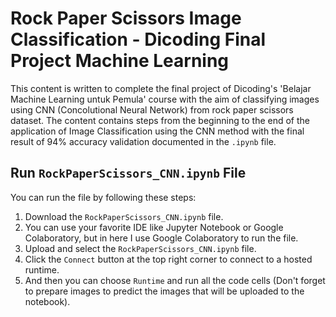 # Rock Paper Scissors Image Classification - Dicoding Final Project Machine Learning

This content is written to complete the final project of Dicoding's 'Belajar Machine Learning untuk Pemula' course with the aim of classifying images using CNN (Concolutional Neural Network) from rock paper scissors dataset. The content contains steps from the beginning to the end of the application of Image Classification using the CNN method with the final result of 94% accuracy validation documented in the `.ipynb` file.

## Run `RockPaperScissors_CNN.ipynb` File
You can run the file by following these steps:
1. Download the `RockPaperScissors_CNN.ipynb` file.
2. You can use your favorite IDE like Jupyter Notebook or Google Colaboratory, but in here I use Google Colaboratory to run the file.
3. Upload and select the `RockPaperScissors_CNN.ipynb` file.
4. Click the `Connect` button at the top right corner to connect to a hosted runtime.
5. And then you can choose `Runtime` and run all the code cells (Don't forget to prepare images to predict the images that will be uploaded to the notebook).
